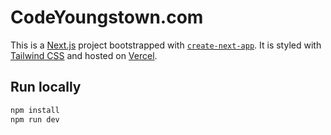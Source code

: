 # CodeYoungstown.com

This is a [Next.js](https://nextjs.org/) project bootstrapped with [`create-next-app`](https://github.com/vercel/next.js/tree/canary/packages/create-next-app). It is styled with [Tailwind CSS](https://tailwindcss.com) and hosted on [Vercel](https://vercel.com). 

## Run locally

```bash
npm install
npm run dev
```